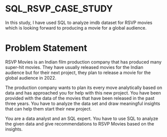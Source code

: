 # SQL_RSVP_CASE_STUDY
In this study, I have used SQL to analyze imdb dataset for RSVP movies which is looking forward to producing a movie for a global audience.
# Problem Statement
RSVP Movies is an Indian film production company that has produced many super-hit movies. They have usually released movies for the Indian audience but for their next project, they plan to release a movie for the global audience in 2022.

The production company wants to plan its every move analytically based on data and has approached you for help with this new project. You have been provided with the data of the movies that have been released in the past three years. You have to analyze the data set and draw meaningful insights that can help them start their new project. 

You are a data analyst and an SQL expert. You have to use SQL to analyze the given data and give recommendations to RSVP Movies based on the insights. 

